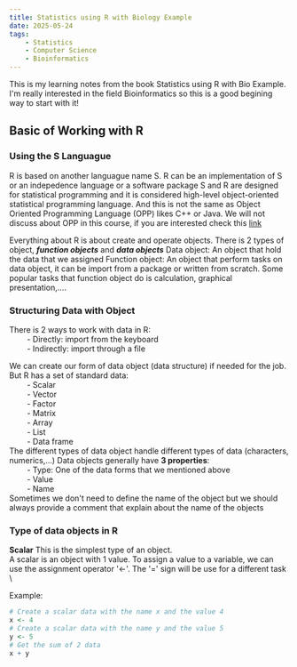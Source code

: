 ```yaml
---
title: Statistics using R with Biology Example
date: 2025-05-24
tags: 
    - Statistics
    - Computer Science
    - Bioinformatics
---
```

This is my learning notes from the book Statistics using R with Bio Example. 
I'm really interested in the field Bioinformatics so this is a good begining way to start with it!
## Basic of Working with R
### Using the S Languague
R is based on another languague name S.
R can be an implementation of S or an indepedence language or a software package
S and R are designed for statistical programming and it is considered high-level object-oriented statistical programming language. And this is not the same as Object Oriented Programming Language (OPP) likes C++ or Java. We will not discuss about OPP in this course, if you are interested check this [link]('https://www.techtarget.com/searchapparchitecture/definition/object-oriented-programming-OOP#:~:text=Object%2Doriented%20programming%20(OOP)%20is%20a%20computer%20programming%20model,has%20unique%20attributes%20and%20behavior.')

Everything about R is about create and operate objects. There is 2 types of object, ***function objects*** and ***data objects***
Data object: An object that hold the data that we assigned
Function object: An object that perform tasks on data object, it can be import from a package or written from scratch. Some popular tasks that function object do is calculation, graphical presentation,....
### Structuring Data with Object

There is 2 ways to work with data in R: \
    &emsp;&emsp; - Directly: import from the keyboard \
    &emsp;&emsp; - Indirectly: import through a file

We can create our form of data object (data structure) if needed for the job. But R has a set of standard data: \
  &emsp;&emsp;  - Scalar \
   &emsp;&emsp; - Vector \
   &emsp;&emsp; - Factor \
   &emsp;&emsp; - Matrix \
   &emsp;&emsp; - Array \
   &emsp;&emsp; - List \
   &emsp;&emsp; - Data frame\
The different types of data object handle different types of data (characters, numerics,...)
Data objects generally have **3 properties**: \
   &emsp;&emsp; - Type: One of the data forms that we mentioned above \
   &emsp;&emsp; - Value \
   &emsp;&emsp; - Name \
Sometimes we don't need to define the name of the object but we should always provide a comment that explain about the name of the objects
### Type of data objects in R
**Scalar**
This is the simplest type of an object. \
A scalar is an object with 1 value. To assign a value to a variable, we can use the assignment operator '<-'. The '=' sign will be use for a different task \

Example:
```R
# Create a scalar data with the name x and the value 4
x <- 4
# Create a scalar data with the name y and the value 5
y <- 5
# Get the sum of 2 data
x + y
```


